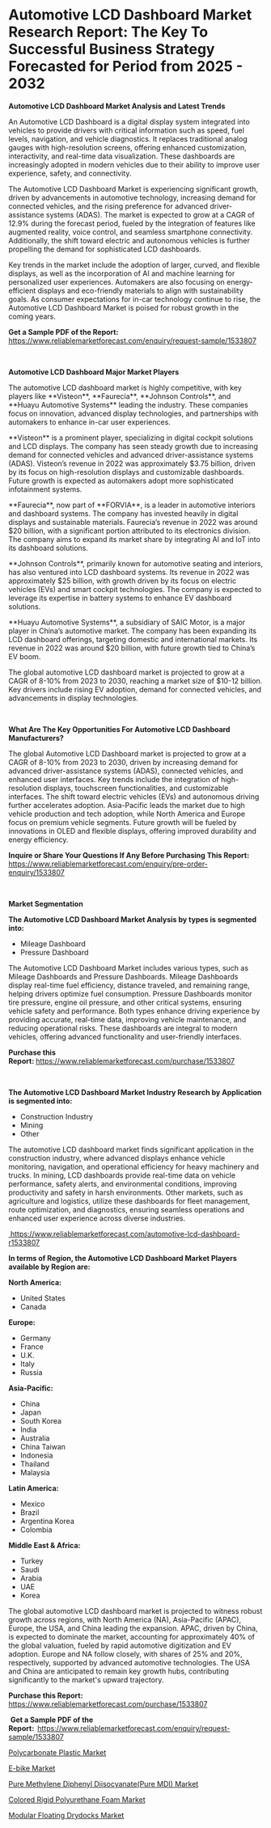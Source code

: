 <p><h1>Automotive LCD Dashboard Market Research Report: The Key To Successful Business Strategy Forecasted for Period from 2025 - 2032</h1></p><p><strong>Automotive LCD Dashboard Market Analysis and Latest Trends</strong></p>
<p><p>An Automotive LCD Dashboard is a digital display system integrated into vehicles to provide drivers with critical information such as speed, fuel levels, navigation, and vehicle diagnostics. It replaces traditional analog gauges with high-resolution screens, offering enhanced customization, interactivity, and real-time data visualization. These dashboards are increasingly adopted in modern vehicles due to their ability to improve user experience, safety, and connectivity.</p><p>The Automotive LCD Dashboard Market is experiencing significant growth, driven by advancements in automotive technology, increasing demand for connected vehicles, and the rising preference for advanced driver-assistance systems (ADAS). The market is expected to grow at a CAGR of 12.9% during the forecast period, fueled by the integration of features like augmented reality, voice control, and seamless smartphone connectivity. Additionally, the shift toward electric and autonomous vehicles is further propelling the demand for sophisticated LCD dashboards.</p><p>Key trends in the market include the adoption of larger, curved, and flexible displays, as well as the incorporation of AI and machine learning for personalized user experiences. Automakers are also focusing on energy-efficient displays and eco-friendly materials to align with sustainability goals. As consumer expectations for in-car technology continue to rise, the Automotive LCD Dashboard Market is poised for robust growth in the coming years.</p></p>
<p><strong>Get a Sample PDF of the Report:&nbsp;</strong> <a href="https://www.reliablemarketforecast.com/enquiry/request-sample/1533807?utm_campaign=1834&utm_medium=2&utm_source=Github&utm_content=ia&utm_term=23012025&utm_id=automotive-lcd-dashboard">https://www.reliablemarketforecast.com/enquiry/request-sample/1533807</a></p>
<p>&nbsp;</p>
<p><strong>Automotive LCD Dashboard Major Market Players</strong></p>
<p><p>The automotive LCD dashboard market is highly competitive, with key players like **Visteon**, **Faurecia**, **Johnson Controls**, and **Huayu Automotive Systems** leading the industry. These companies focus on innovation, advanced display technologies, and partnerships with automakers to enhance in-car user experiences.</p><p>**Visteon** is a prominent player, specializing in digital cockpit solutions and LCD displays. The company has seen steady growth due to increasing demand for connected vehicles and advanced driver-assistance systems (ADAS). Visteon’s revenue in 2022 was approximately $3.75 billion, driven by its focus on high-resolution displays and customizable dashboards. Future growth is expected as automakers adopt more sophisticated infotainment systems.</p><p>**Faurecia**, now part of **FORVIA**, is a leader in automotive interiors and dashboard systems. The company has invested heavily in digital displays and sustainable materials. Faurecia’s revenue in 2022 was around $20 billion, with a significant portion attributed to its electronics division. The company aims to expand its market share by integrating AI and IoT into its dashboard solutions.</p><p>**Johnson Controls**, primarily known for automotive seating and interiors, has also ventured into LCD dashboard systems. Its revenue in 2022 was approximately $25 billion, with growth driven by its focus on electric vehicles (EVs) and smart cockpit technologies. The company is expected to leverage its expertise in battery systems to enhance EV dashboard solutions.</p><p>**Huayu Automotive Systems**, a subsidiary of SAIC Motor, is a major player in China’s automotive market. The company has been expanding its LCD dashboard offerings, targeting domestic and international markets. Its revenue in 2022 was around $20 billion, with future growth tied to China’s EV boom.</p><p>The global automotive LCD dashboard market is projected to grow at a CAGR of 8-10% from 2023 to 2030, reaching a market size of $10-12 billion. Key drivers include rising EV adoption, demand for connected vehicles, and advancements in display technologies.</p></p>
<p>&nbsp;</p>
<p><strong>What Are The Key Opportunities For Automotive LCD Dashboard Manufacturers?</strong></p>
<p><p>The global Automotive LCD Dashboard market is projected to grow at a CAGR of 8-10% from 2023 to 2030, driven by increasing demand for advanced driver-assistance systems (ADAS), connected vehicles, and enhanced user interfaces. Key trends include the integration of high-resolution displays, touchscreen functionalities, and customizable interfaces. The shift toward electric vehicles (EVs) and autonomous driving further accelerates adoption. Asia-Pacific leads the market due to high vehicle production and tech adoption, while North America and Europe focus on premium vehicle segments. Future growth will be fueled by innovations in OLED and flexible displays, offering improved durability and energy efficiency.</p></p>
<p><strong>Inquire or Share Your Questions If Any Before Purchasing This Report:</strong> <a href="https://www.reliablemarketforecast.com/enquiry/pre-order-enquiry/1533807?utm_campaign=1834&utm_medium=2&utm_source=Github&utm_content=ia&utm_term=23012025&utm_id=automotive-lcd-dashboard">https://www.reliablemarketforecast.com/enquiry/pre-order-enquiry/1533807</a></p>
<p>&nbsp;</p>
<p><strong>Market Segmentation</strong></p>
<p><strong>The Automotive LCD Dashboard Market Analysis by types is segmented into:</strong></p>
<p><ul><li>Mileage Dashboard</li><li>Pressure Dashboard</li></ul></p>
<p><p>The Automotive LCD Dashboard Market includes various types, such as Mileage Dashboards and Pressure Dashboards. Mileage Dashboards display real-time fuel efficiency, distance traveled, and remaining range, helping drivers optimize fuel consumption. Pressure Dashboards monitor tire pressure, engine oil pressure, and other critical systems, ensuring vehicle safety and performance. Both types enhance driving experience by providing accurate, real-time data, improving vehicle maintenance, and reducing operational risks. These dashboards are integral to modern vehicles, offering advanced functionality and user-friendly interfaces.</p></p>
<p><strong>Purchase this Report:&nbsp;</strong><a href="https://www.reliablemarketforecast.com/purchase/1533807?utm_campaign=1834&utm_medium=2&utm_source=Github&utm_content=ia&utm_term=23012025&utm_id=automotive-lcd-dashboard">https://www.reliablemarketforecast.com/purchase/1533807</a></p>
<p>&nbsp;</p>
<p><strong>The Automotive LCD Dashboard Market Industry Research by Application is segmented into:</strong></p>
<p><ul><li>Construction Industry</li><li>Mining</li><li>Other</li></ul></p>
<p><p>The automotive LCD dashboard market finds significant application in the construction industry, where advanced displays enhance vehicle monitoring, navigation, and operational efficiency for heavy machinery and trucks. In mining, LCD dashboards provide real-time data on vehicle performance, safety alerts, and environmental conditions, improving productivity and safety in harsh environments. Other markets, such as agriculture and logistics, utilize these dashboards for fleet management, route optimization, and diagnostics, ensuring seamless operations and enhanced user experience across diverse industries.</p></p>
<p><a href="https://www.reliablemarketforecast.com/automotive-lcd-dashboard-r1533807?utm_campaign=1834&utm_medium=2&utm_source=Github&utm_content=ia&utm_term=23012025&utm_id=automotive-lcd-dashboard">&nbsp;https://www.reliablemarketforecast.com/automotive-lcd-dashboard-r1533807</a></p>
<p><strong>In terms of Region, the Automotive LCD Dashboard Market Players available by Region are:</strong></p>
<p>
    <p> <strong> North America: </strong>
        <ul>
            <li>United States</li>
            <li>Canada</li>
        </ul>
        </p> 
    <p> <strong> Europe: </strong>
        <ul>
            <li>Germany</li>
            <li>France</li>
            <li>U.K.</li>
            <li>Italy</li>
            <li>Russia</li>
        </ul>
        </p> 
    <p> <strong> Asia-Pacific: </strong>
        <ul>
            <li>China</li>
            <li>Japan</li>
            <li>South Korea</li>
            <li>India</li>
            <li>Australia</li>
            <li>China Taiwan</li>
            <li>Indonesia</li>
            <li>Thailand</li>
            <li>Malaysia</li>
        </ul>
        </p> 
    <p> <strong> Latin America: </strong>
        <ul>
            <li>Mexico</li>
            <li>Brazil</li>
            <li>Argentina Korea</li>
            <li>Colombia</li>
        </ul>
        </p> 
    <p> <strong> Middle East & Africa: </strong>
        <ul>
            <li>Turkey</li>
            <li>Saudi</li>
            <li>Arabia</li>
            <li>UAE</li>
            <li>Korea</li>
        </ul>
    </p>
    </p>
<p><p>The global automotive LCD dashboard market is projected to witness robust growth across regions, with North America (NA), Asia-Pacific (APAC), Europe, the USA, and China leading the expansion. APAC, driven by China, is expected to dominate the market, accounting for approximately 40% of the global valuation, fueled by rapid automotive digitization and EV adoption. Europe and NA follow closely, with shares of 25% and 20%, respectively, supported by advanced automotive technologies. The USA and China are anticipated to remain key growth hubs, contributing significantly to the market's upward trajectory.</p></p>
<p><strong>Purchase this Report: </strong><a href="https://www.reliablemarketforecast.com/purchase/1533807?utm_campaign=1834&utm_medium=2&utm_source=Github&utm_content=ia&utm_term=23012025&utm_id=automotive-lcd-dashboard">https://www.reliablemarketforecast.com/purchase/1533807</a></p>
<p>&nbsp;<strong>Get a Sample PDF of the Report:&nbsp;&nbsp;</strong><a href="https://www.reliablemarketforecast.com/enquiry/request-sample/1533807?utm_campaign=1834&utm_medium=2&utm_source=Github&utm_content=ia&utm_term=23012025&utm_id=automotive-lcd-dashboard">https://www.reliablemarketforecast.com/enquiry/request-sample/1533807</a></p>
<p><strong></strong></p>
<p><p><a href="https://www.linkedin.com/pulse/polycarbonate-plastic-market-size-analysis-quantitative-p0krc?utm_campaign=1834&utm_medium=2&utm_source=Github&utm_content=ia&utm_term=23012025&utm_id=automotive-lcd-dashboard">Polycarbonate Plastic Market</a></p><p><a href="https://github.com/boisetwa16/Market-Research-Report-List-1/blob/main/e-bike-market.md?utm_campaign=1834&utm_medium=2&utm_source=Github&utm_content=ia&utm_term=23012025&utm_id=automotive-lcd-dashboard">E-bike Market</a></p><p><a href="https://www.linkedin.com/pulse/pure-methylene-diphenyl-diisocyanatepure-mdi-market-size-growth-m2coe?utm_campaign=1834&utm_medium=2&utm_source=Github&utm_content=ia&utm_term=23012025&utm_id=automotive-lcd-dashboard">Pure Methylene Diphenyl Diisocyanate(Pure MDI) Market</a></p><p><a href="https://www.linkedin.com/pulse/revenue-analysis-growth-forecast-colored-rigid-polyurethane-gf6of?utm_campaign=1834&utm_medium=2&utm_source=Github&utm_content=ia&utm_term=23012025&utm_id=automotive-lcd-dashboard">Colored Rigid Polyurethane Foam Market</a></p><p><a href="https://github.com/bogganbillie6969/Market-Research-Report-List-1/blob/main/modular-floating-drydocks-market.md?utm_campaign=1834&utm_medium=2&utm_source=Github&utm_content=ia&utm_term=23012025&utm_id=automotive-lcd-dashboard">Modular Floating Drydocks Market</a></p></p>